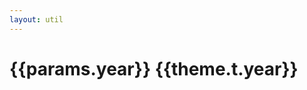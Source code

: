 ```yaml
---
layout: util
---
```


<script setup>
import { useData } from 'vitepress'
import MonthsOfYear from 'vitepress-sls-blog-tmpl/src/components/list/MonthsOfYear.vue'
import { data } from '../loadPosts.data.js'

const { theme, params } = useData()
</script>

# {{params.year}} {{theme.t.year}}

<MonthsOfYear :allPosts="data.posts" :year="params.year" />
